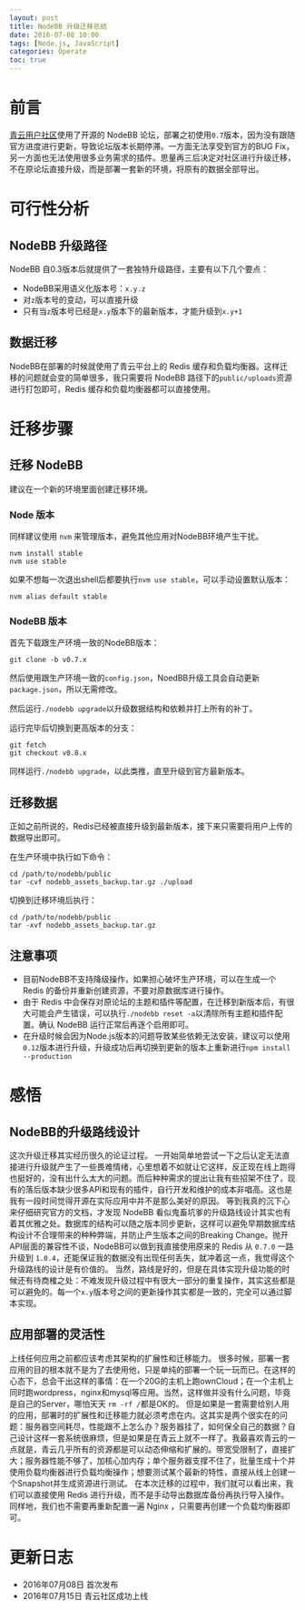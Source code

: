```yaml
---
layout: post
title: NodeBB 升级迁移总结
date: 2016-07-08 10:00
tags: [Node.js, JavaScript]
categories: Operate
toc: true
---
```


# 前言

[青云用户社区](https://community.qingcloud.com/)使用了开源的 NodeBB 论坛，部署之初使用`0.7`版本，因为没有跟随官方进度进行更新，导致论坛版本长期停滞。一方面无法享受到官方的BUG Fix，另一方面也无法使用很多业务需求的插件。思量再三后决定对社区进行升级迁移，不在原论坛直接升级，而是部署一套新的环境，将原有的数据全部导出。

<!-- more -->

# 可行性分析

## NodeBB 升级路径

NodeBB 自0.3版本后就提供了一套独特升级路径，主要有以下几个要点：

- NodeBB采用语义化版本号：`x.y.z`
- 对`z`版本号的变动，可以直接升级
- 只有当`z`版本号已经是`x.y`版本下的最新版本，才能升级到`x.y+1`

## 数据迁移

NodeBB在部署的时候就使用了青云平台上的 Redis 缓存和负载均衡器。这样迁移的问题就会变的简单很多，我只需要将 NodeBB 路径下的`public/uploads`资源进行打包即可，Redis 缓存和负载均衡器都可以直接使用。

# 迁移步骤

## 迁移 NodeBB

建议在一个新的环境里面创建迁移环境。

### Node 版本

同样建议使用 `nvm` 来管理版本，避免其他应用对NodeBB环境产生干扰。

```
nvm install stable
nvm use stable
```

如果不想每一次退出shell后都要执行`nvm use stable`，可以手动设置默认版本：

```
nvm alias default stable
```

### NodeBB 版本

首先下载跟生产环境一致的NodeBB版本：

```
git clone -b v0.7.x 
```

然后使用跟生产环境一致的`config.json`，NoedBB升级工具会自动更新`package.json`，所以无需修改。

然后运行`./nodebb upgrade`以升级数据结构和依赖并打上所有的补丁。

运行完毕后切换到更高版本的分支：

```
git fetch
git checkout v0.8.x
```

同样运行`./nodebb upgrade`，以此类推，直至升级到官方最新版本。

## 迁移数据

正如之前所说的，Redis已经被直接升级到最新版本，接下来只需要将用户上传的数据导出即可。

在生产环境中执行如下命令：

```
cd /path/to/nodebb/public
tar -cvf nodebb_assets_backup.tar.gz ./upload
```

切换到迁移环境后执行：

```
cd /path/to/nodebb/public
tar -xvf nodebb_assets_backup.tar.gz
```

## 注意事项

- 目前NodeBB不支持降级操作，如果担心破坏生产环境，可以在生成一个 Redis 的备份并重新创建资源，不要对原数据库进行操作。
- 由于 Redis 中会保存对原论坛的主题和插件等配置，在迁移到新版本后，有很大可能会产生错误，可以执行`./nodebb reset -a`以清除所有主题和插件配置。确认 NodeBB 运行正常后再逐个启用即可。
- 在升级时候会因为Node.js版本的问题导致某些依赖无法安装，建议可以使用`0.12`版本进行升级，升级成功后再切换到更新的版本上重新进行`npm install --production`

# 感悟

## NodeBB的升级路线设计

这次升级迁移其实经历很久的论证过程。
一开始简单地尝试一下之后认定无法直接进行升级就产生了一些畏难情绪，心里想着不如就让它这样，反正现在线上跑得也挺好的，没有出什么太大的问题。而后种种需求的提出让我有些招架不住了，现有的落后版本缺少很多API和现有的插件，自行开发和维护的成本非唱高。这也是我有一段时间觉得开源在实际应用中并不是那么美好的原因。
等到我真的沉下心来仔细研究官方的文档，才发现 NodeBB 看似鬼畜坑爹的升级路线设计其实也有着其优雅之处。数据库的结构可以随之版本同步更新，这样可以避免早期数据库结构设计不合理带来的种种弊端，并防止产生版本之间的Breaking Change。抛开API层面的兼容性不谈，NodeBB可以做到我直接使用原来的 Redis 从 `0.7.0` 一路升级到 `1.0.4`，还能保证我的数据没有出现任何丢失，就冲着这一点，我觉得这个升级路线的设计是有价值的。
当然，路线是好的，但是在具体实现升级功能的时候还有待商榷之处：不难发现升级过程中有很大一部分的重复操作，其实这些都是可以避免的。每一个`x.y`版本号之间的更新操作其实都是一致的，完全可以通过脚本实现。

## 应用部署的灵活性

上线任何应用之前都应该考虑其架构的扩展性和迁移能力。
很多时候，部署一套应用的目的根本就不是为了去使用他，只是单纯的部署一个玩一玩而已。在这样的心态下，总会干出这样的事情：在一个20G的主机上跑ownCloud；在一个主机上同时跑wordpress，nginx和mysql等应用。当然，这样做并没有什么问题，毕竟是自己的Server，哪怕天天 `rm -rf /`都是OK的。
但是如果是一套需要给别人用的应用，部署时的扩展性和迁移能力就必须考虑在内。这其实是两个很实在的问题：服务器空间耗尽，性能跟不上怎么办？服务器挂了，如何保全自己的数据？自己设计这样一套系统很麻烦，但是如果是在青云上就不一样了。我最喜欢青云的一点就是，青云几乎所有的资源都是可以动态伸缩和扩展的。带宽受限制了，直接扩大；服务器性能不够了，加核心加内存；单个服务器支撑不住了，批量生成十个并使用负载均衡器进行负载均衡操作；想要测试某个最新的特性，直接从线上创建一个Snapshot并生成资源进行测试。
在本次迁移的过程中，我们就可以看出来，我们可以直接使用 Redis 进行升级，而不是手动导出数据库备份再执行导入操作。同样地，我们也不需要再重新配置一遍 Nginx ，只需要再创建一个负载均衡器即可。

# 更新日志

- 2016年07月08日 首次发布
- 2016年07月15日 青云社区成功上线
